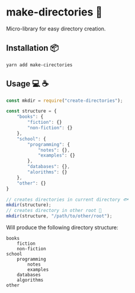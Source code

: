 # make-directories 📓
Micro-library for easy directory creation. 

## Installation 📦
`yarn add make-cirectories`

## Usage 💻 ☕️
```javascript 
const mkdir = require("create-directories"); 

const structure = {
    "books": {
        "fiction": {}
        "non-fiction": {}
    }, 
    "school": {
        "programming": {
            "notes": {}, 
            "examples": {}
        }, 
        "databases": {}, 
        "alorithms": {}
    }, 
    "other": {}
}

// creates directories in current directory 🐟
mkdir(structure); 
// creates directory in other root 🐠
mkdir(structure, "/path/to/other/root"); 
```

Will produce the following directory structure: 
```
books
    fiction 
    non-fiction
school
    programming 
        notes 
        examples 
    databases
    algorithms
other
```